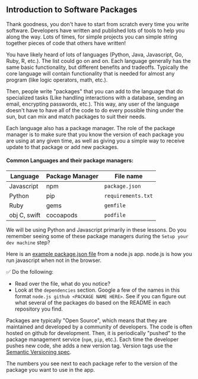 ## Introduction to Software Packages
Thank goodness, you don't have to start from scratch every time you write software. Developers have written and published lots of tools to help you along the way. Lots of times, for simple projects you can simple string together pieces of code that others have written!

You have likely heard of lots of languages (Python, Java, Javascript, Go, Ruby, R, etc.). The list could go on and on. Each language generally has the same basic functionality, but different benefits and tradeoffs. Typically the core language will contain functionality that is needed for almost any program (like logic operators, math, etc.).

Then, people write "packages" that you can add to the language that do specialized tasks (Like handling interactions with a database, sending an email, encrypting passwords, etc.). This way, any user of the language doesn't have to have all of the code to do every possible thing under the sun, but can mix and match packages to suit their needs.

Each language also has a package manager. The role of the package manager is to make sure that you know the version of each package you are using at any given time, as well as giving you a simple way to receive update to that package or add new packages.

#### Common Languages and their package managers:

**Language** | **Package Manager** | **File name**
--- | --- | ---
Javascript | npm | `package.json`
Python | pip | `requirements.txt`
Ruby | gems | `gemfile`
obj C, swift | cocoapods | `podfile`

We will be using Python and Javascript primarily in these lessons. Do you remember seeing some of these package managers during the `Setup your dev machine` step?

Here is an [example package.json file](https://github.com/sahat/hackathon-starter/blob/master/package.json) from a node.js app. node.js is how you run javascript when not in the browser.

:white_check_mark: Do the following:
* Read over the file, what do you notice?
* Look at the `dependencies` section. Google a few of the names in this format `node.js github <PACKAGE NAME HERE>`. See if you can figure out what several of the packages do based on the README in each repository you find.

Packages are typically "Open Source", which means that they are maintained and developed by a community of developers. The code is often hosted on github for development. Then, it is periodically "pushed" to the package management service (`npm`, `pip`, etc.). Each time the developer pushes new code, she adds a new version tag. Version tags use the [Semantic Versioning spec](http://semver.org/).

The numbers you see next to each package refer to the version of the package you want to use in the app.
